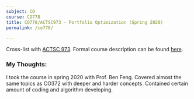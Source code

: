 ```yaml
---
subject: CO
course: CO778
title: CO778/ACTSC973 - Portfolio Optimization (Spring 2020)
permalink: /co778/

---
```


Cross-list with [ACTSC 973](https://uwaterloo.ca/graduate-studies-academic-calendar/graduate-course/subject/ACTSC#973). Formal course description can be found [here](https://uwaterloo.ca/graduate-studies-academic-calendar/graduate-course/subject/CO#778).

### My Thoughts:

I took the course in spring 2020 with Prof. Ben Feng. Covered almost the same topics as CO372 with deeper and harder concepts. Contained certain amount of coding and algorithm developing. 